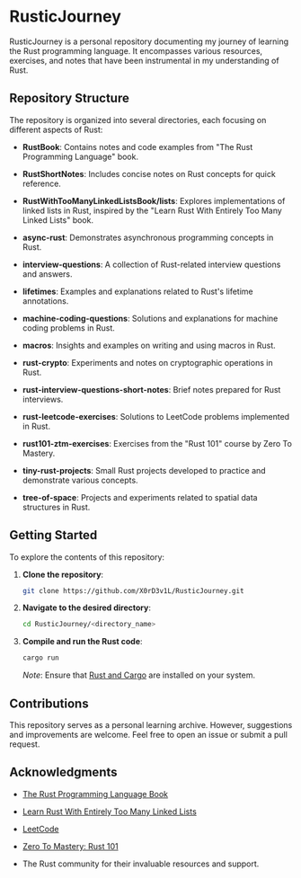 # RusticJourney

RusticJourney is a personal repository documenting my journey of learning the Rust programming language. It encompasses various resources, exercises, and notes that have been instrumental in my understanding of Rust.

## Repository Structure

The repository is organized into several directories, each focusing on different aspects of Rust:

- **RustBook**: Contains notes and code examples from "The Rust Programming Language" book.

- **RustShortNotes**: Includes concise notes on Rust concepts for quick reference.

- **RustWithTooManyLinkedListsBook/lists**: Explores implementations of linked lists in Rust, inspired by the "Learn Rust With Entirely Too Many Linked Lists" book.

- **async-rust**: Demonstrates asynchronous programming concepts in Rust.

- **interview-questions**: A collection of Rust-related interview questions and answers.

- **lifetimes**: Examples and explanations related to Rust's lifetime annotations.

- **machine-coding-questions**: Solutions and explanations for machine coding problems in Rust.

- **macros**: Insights and examples on writing and using macros in Rust.

- **rust-crypto**: Experiments and notes on cryptographic operations in Rust.

- **rust-interview-questions-short-notes**: Brief notes prepared for Rust interviews.

- **rust-leetcode-exercises**: Solutions to LeetCode problems implemented in Rust.

- **rust101-ztm-exercises**: Exercises from the "Rust 101" course by Zero To Mastery.

- **tiny-rust-projects**: Small Rust projects developed to practice and demonstrate various concepts.

- **tree-of-space**: Projects and experiments related to spatial data structures in Rust.

## Getting Started

To explore the contents of this repository:

1. **Clone the repository**:

   ```bash
   git clone https://github.com/X0rD3v1L/RusticJourney.git
   ```

2. **Navigate to the desired directory**:

   ```bash
   cd RusticJourney/<directory_name>
   ```

3. **Compile and run the Rust code**:

   ```bash
   cargo run
   ```

   *Note*: Ensure that [Rust and Cargo](https://www.rust-lang.org/tools/install) are installed on your system.

## Contributions

This repository serves as a personal learning archive. However, suggestions and improvements are welcome. Feel free to open an issue or submit a pull request.


## Acknowledgments

- [The Rust Programming Language Book](https://doc.rust-lang.org/book/)

- [Learn Rust With Entirely Too Many Linked Lists](https://rust-unofficial.github.io/too-many-lists/)

- [LeetCode](https://leetcode.com/)

- [Zero To Mastery: Rust 101](https://zerotomastery.io/)

- The Rust community for their invaluable resources and support. 